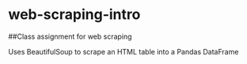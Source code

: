 # web-scraping-intro
##Class assignment for web scraping

Uses BeautifulSoup to scrape an HTML table into a Pandas DataFrame
